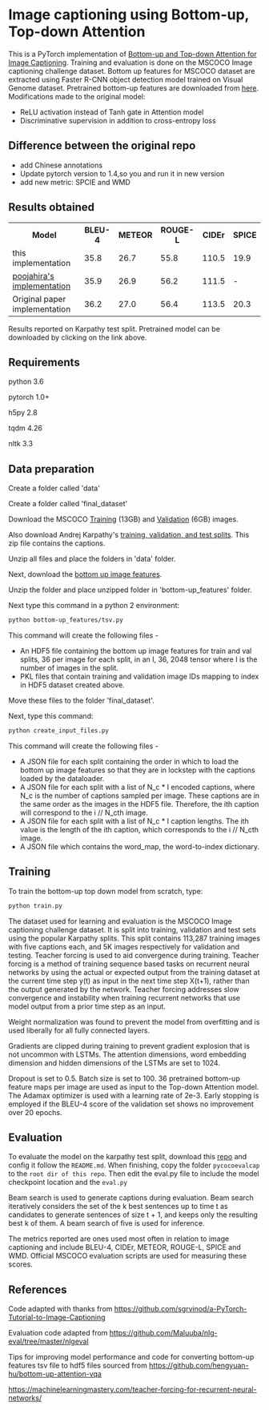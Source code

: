 #  Image captioning using Bottom-up, Top-down Attention

This is a PyTorch implementation of [ Bottom-up and Top-down Attention for Image Captioning](http://www.panderson.me/up-down-attention). Training and evaluation is done on the MSCOCO Image captioning challenge dataset. Bottom up features for MSCOCO dataset are extracted using Faster R-CNN object detection model trained on Visual Genome dataset. Pretrained bottom-up features are downloaded from [here](https://github.com/peteanderson80/bottom-up-attention). Modifications made to the original model:

*   ReLU activation instead of Tanh gate in Attention model
*   Discriminative supervision in addition to cross-entropy loss
## Difference between the original repo
- add Chinese annotations
- Update pytorch version to 1.4,so you and run it in new version
- add new metric: SPCIE and WMD

##  Results obtained 

<table class="tg">
  <tr>
    <th>Model</th>
    <th>BLEU-4</th>
    <th>METEOR</th>
    <th>ROUGE-L</th>
    <th>CIDEr</th>
    <th>SPICE</th>
  </tr>
   <tr>
    <td>this implementation</td>
    <td>35.8</td>
    <td>26.7</td>
    <td>55.8</td>
    <td>110.5</td>
    <td>19.9</td>
  </tr>
  <tr>
    <td><a href="https://github.com/poojahira/image-captioning-bottom-up-top-down"> poojahira's implementation</a></td>
    <td>35.9</td>
    <td>26.9</td>
    <td>56.2</td>
    <td>111.5</td>
    <td>-</td>
  </tr>
  <tr>
    <td>Original paper implementation</td>
    <td>36.2</td>
    <td>27.0</td>
    <td>56.4</td>
    <td>113.5</td>
    <td>20.3</td>
    </tr>
</table>

Results reported on Karpathy test split. Pretrained model can be downloaded by clicking on the link above.

##  Requirements 

python 3.6

pytorch 1.0+

h5py 2.8

tqdm 4.26

nltk 3.3

##  Data preparation 

Create a folder called 'data'

Create a folder called 'final_dataset'

Download the MSCOCO [Training](http://images.cocodataset.org/zips/train2014.zip) (13GB)  and [Validation](http://images.cocodataset.org/zips/val2014.zip) (6GB)  images. 

Also download Andrej Karpathy's [training, validation, and test splits](http://cs.stanford.edu/people/karpathy/deepimagesent/caption_datasets.zip). This zip file contains the captions.

Unzip all files and place the folders in 'data' folder.

Next, download the [bottom up image features](https://imagecaption.blob.core.windows.net/imagecaption/trainval_36.zip).

Unzip the folder and place unzipped folder in 'bottom-up_features' folder.  

Next type this command in a python 2 environment: 
```bash
python bottom-up_features/tsv.py
```

This command will create the following files - 

*   An HDF5 file containing the bottom up image features for train and val splits, 36 per image for each split, in an I, 36, 2048 tensor where I is the number of images in the split.
*   PKL files that contain training and validation image IDs mapping to index in HDF5 dataset created above.

Move these files to the folder 'final_dataset'.

Next, type this command: 
```bash
python create_input_files.py
```

This command will create the following files - 

*   A JSON file for each split containing the order in which to load the bottom up image features so that they are in lockstep with the captions loaded by the dataloader.
*   A JSON file for each split with a list of N_c * I encoded captions, where N_c is the number of captions sampled per image. These captions are in the same order as the images in the HDF5 file. Therefore, the ith caption will correspond to the i // N_cth image.
*   A JSON file for each split with a list of N_c * I caption lengths. The ith value is the length of the ith caption, which corresponds to the i // N_cth image.
*   A JSON file which contains the word_map, the word-to-index dictionary.


##  Training 

To train the bottom-up top down model from scratch, type:
```bash
python train.py
```

The dataset used for learning and evaluation is the MSCOCO Image captioning challenge dataset. It is split into training, validation and test sets using the popular Karpathy splits. This split contains 113,287 training images with five captions each, and 5K images respectively for validation and testing. Teacher forcing is used to aid convergence during training. Teacher forcing is a method of training sequence based tasks on recurrent neural networks by using the actual or expected output from the training dataset at the current time step y(t) as input in the next time step X(t+1), rather than the output generated by the network. Teacher forcing addresses slow convergence and instability when training recurrent networks that use model output from a prior time step as an input.

Weight normalization was found to prevent the model from overfitting and is used liberally for all fully connected layers.

Gradients are clipped during training to prevent gradient explosion that is not uncommon with LSTMs. The attention dimensions, word embedding dimension and hidden dimensions of the LSTMs are set to 1024.

Dropout is set to 0.5. Batch size is set to 100. 36 pretrained bottom-up feature maps per image are used as input to the Top-down Attention model. The Adamax optimizer is used with a learning rate of 2e-3. Early stopping is employed if the BLEU-4 score of the validation set shows no improvement over 20 epochs.

##  Evaluation 

To evaluate the model on the karpathy test split, download this [repo](https://github.com/EricWWWW/image-caption-metrics) and config it follow the `README.md`. When finishing, copy the folder `pycocoevalcap` to the `root dir of this repo`. Then edit the eval.py file to include the model checkpoint location and the `eval.py`

Beam search is used to generate captions during evaluation. Beam search iteratively considers the set of the k best sentences up to time t as candidates to generate sentences of size t + 1, and keeps only the resulting best k of them. A beam search of five is used for inference.

The metrics reported are ones used most often in relation to image captioning and include BLEU-4, CIDEr, METEOR, ROUGE-L, SPICE and WMD. Official MSCOCO evaluation scripts are used for measuring these scores.

## References

Code adapted with thanks from https://github.com/sgrvinod/a-PyTorch-Tutorial-to-Image-Captioning

Evaluation code adapted from https://github.com/Maluuba/nlg-eval/tree/master/nlgeval

Tips for improving model performance and code for converting bottom-up features tsv file to hdf5 files sourced from https://github.com/hengyuan-hu/bottom-up-attention-vqa

https://machinelearningmastery.com/teacher-forcing-for-recurrent-neural-networks/
